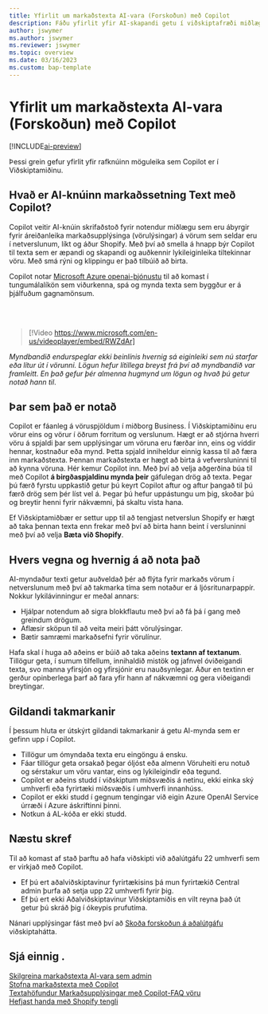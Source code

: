 ```yaml
---
title: Yfirlit um markaðstexta AI-vara (Forskoðun) með Copilot
description: Fáðu yfirlit yfir AI-skapandi getu í viðskiptafræði miðlægt.
author: jswymer
ms.author: jswymer
ms.reviewer: jswymer
ms.topic: overview
ms.date: 03/16/2023
ms.custom: bap-template
---
```

# <a name="overview-of-ai-powered-item-marketing-text-preview-with-copilot"></a><a name="overview-of-ai-powered-item-marketing-text-preview-with-copilot"></a>Yfirlit um markaðstexta AI-vara (Forskoðun) með Copilot

[!INCLUDE[ai-preview](includes/ai-preview.md)]

Þessi grein gefur yfirlit yfir rafknúinn möguleika sem Copilot er í Viðskiptamiðinu.

## <a name="what-is-ai-powered-item-marketing-text-with-copilot"></a><a name="what-is-ai-powered-item-marketing-text-with-copilot"></a>Hvað er AI-knúinn markaðssetning Text með Copilot?

Copilot veitir AI-knúin skrifaðstoð fyrir notendur miðlægu sem eru ábyrgir fyrir áreiðanleika markaðsupplýsinga (vörulýsingar) á vörum sem seldar eru í netverslunum, líkt og áður Shopify. Með því að smella á hnapp býr Copilot til texta sem er æpandi og skapandi og auðkennir lykileiginleika tiltekinnar vöru. Með smá rýni og klippingu er það tilbúið að birta.

Copilot notar  [Microsoft Azure  openai-þjónustu](/azure/cognitive-services/openai/overview)  til að komast í tungumálalíkön sem viðurkenna, spá og mynda texta sem byggður er á þjálfuðum gagnamönsum.

<br><br>  

> [!Video https://www.microsoft.com/en-us/videoplayer/embed/RWZdAr]

*Myndbandið endurspeglar ekki beinlínis hvernig sá eiginleiki sem nú starfar eða lítur út í vörunni. Lögun hefur lítillega breyst frá því að myndbandið var framleitt. En það gefur þér almenna hugmynd um lögun og hvað þú getur notað hann til*.
  
## <a name="where-its-used"></a><a name="where-its-used"></a>Þar sem það er notað

Copilot er fáanleg á vöruspjöldum í miðborg Business. Í Viðskiptamiðinu eru vörur eins og vörur í öðrum forritum og verslunum. Hægt er að stjórna hverri vöru á spjaldi þar sem upplýsingar um vöruna eru færðar inn, eins og víddir hennar, kostnaður eða mynd. Þetta spjald inniheldur einnig kassa til að færa inn markaðstexta. Þennan markaðstexta er hægt að birta á vefversluninni til að kynna vöruna. Hér kemur Copilot inn. Með því að velja aðgerðina búa til með Copilot  **á birgðaspjaldinu mynda þeir**  gáfulegan drög að texta. Þegar þú færð fyrstu uppkastið getur þú keyrt Copilot aftur og aftur þangað til þú færð drög sem þér líst vel á. Þegar þú hefur uppástungu um þig, skoðar þú og breytir henni fyrir nákvæmni, þá skaltu vista hana.

Ef Viðskiptamiðbær er settur upp til að tengjast netverslun  Shopify er hægt að taka þennan texta enn frekar með því að birta hann beint í versluninni með því að velja  **Bæta við Shopify**.

## <a name="why-and-how-to-use-it"></a><a name="why-and-how-to-use-it"></a>Hvers vegna og hvernig á að nota það

AI-myndaður texti getur auðveldað þér að flýta fyrir markaðs vörum í netverslunum með því að takmarka tíma sem notaður er á ljósritunarpappír. Nokkur lykilávinningur er meðal annars:

- Hjálpar notendum að sigra blokkflautu með því að fá þá í gang með greindum drögum.
- Aflæsir sköpun til að veita meiri þátt vörulýsingar.
- Bætir samræmi markaðsefni fyrir vörulínur.

Hafa skal í huga að aðeins er búið að taka aðeins  **textann af textanum**. Tillögur geta, í sumum tilfellum, innihaldið mistök og jafnvel óviðeigandi texta, svo manna yfirsjón og yfirsjónir eru nauðsynlegar. Áður en textinn er gerður opinberlega þarf að fara yfir hann af nákvæmni og gera viðeigandi breytingar.

## <a name="current-limitations"></a><a name="current-limitations"></a>Gildandi takmarkanir

Í þessum hluta er útskýrt gildandi takmarkanir á getu AI-mynda sem er gefinn upp í Copilot.

- Tillögur um ómyndaða texta eru eingöngu á ensku.
- Fáar tillögur geta orsakað þegar óljóst eða almenn Vöruheiti eru notuð og sérstakur um vöru vantar, eins og lykileigindir eða tegund.
- Copilot er aðeins studd í viðskiptum miðsvæðis á netinu, ekki einka ský umhverfi eða fyrirtæki miðsvæðis í umhverfi innanhúss.
- Copilot er ekki studd í gegnum tengingar við eigin Azure OpenAI Service úrræði í Azure áskriftinni þinni.
- Notkun á AL-kóða er ekki studd.

## <a name="next-steps"></a><a name="next-steps"></a>Næstu skref

Til að komast af stað þarftu að hafa viðskipti við aðalútgáfu 22 umhverfi sem er virkjað með Copilot.

- Ef þú ert aðalviðskiptavinur fyrirtækisins þá mun fyrirtækið Central admin þurfa að setja upp 22 umhverfi fyrir þig.
- Ef þú ert ekki Aðalviðskiptavinur Viðskiptamiðis en vilt reyna það út getur þú skráð þig í ókeypis prufutíma.

Nánari upplýsingar fást með því að  [Skoða forskoðun á aðalútgáfu](ai-preview-getstarted.md) viðskiptahátta.  

## <a name="see-also"></a><a name="see-also"></a>Sjá einnig .

[Skilgreina markaðstexta AI-vara sem admin](enable-ai.md)  
[Stofna markaðstexta með Copilot](item-marketing-text.md)  
[Textahöfundur Markaðsupplýsingar með Copilot-FAQ vöru](ai-faq.md)  
[Hefjast handa með Shopify tengli](shopify/get-started.md)  
